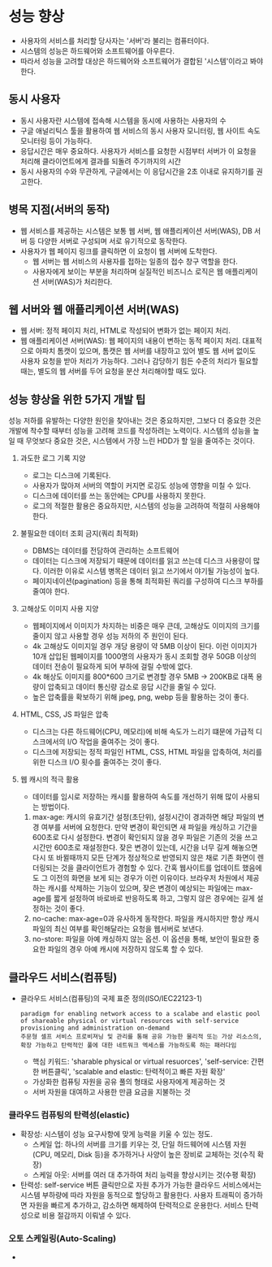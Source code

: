 # 성능 향상
  - 사용자의 서비스를 처리할 당사자는 '서버'라 불리는 컴퓨터이다.
  - 시스템의 성능은 하드웨어와 소프트웨어를 아우른다.
  - 따라서 성능을 고려할 대상은 하드웨어와 소프트웨어가 결합된 '시스템'이라고 봐야 한다.

## 동시 사용자
  - 동시 사용자란 시스템에 접속해 시스템을 동시에 사용하는 사용자의 수
  - 구글 애널리틱스 툴을 활용하여 웹 서비스의 동시 사용자 모니터링, 웹 사이트 속도 모니터링 등이 가능하다.
  - 응답시간은 매우 중요하다. 사용자가 서비스를 요청한 시점부터 서버가 이 요청을 처리해 클라이언트에게 결과를 되돌려 주기까지의 시간
  - 동시 사용자의 수와 무관하게, 구글에서는 이 응답시간을 2초 이내로 유지하기를 권고한다.

## 병목 지점(서버의 동작)
  - 웹 서비스를 제공하는 시스템은 보통 웹 서버, 웹 애플리케이션 서버(WAS), DB 서버 등 다양한 서버로 구성되며 서로 유기적으로 동작한다.
  - 사용자가 웹 페이지 링크를 클릭하면 이 요청이 웹 서버에 도착한다. 
    - 웹 서버는 웹 서비스의 사용자를 접하는 일종의 접수 창구 역할을 한다.
    - 사용자에게 보이는 부분을 처리하며 실질적인 비즈니스 로직은 웹 애플리케이션 서버(WAS)가 처리한다.
   
## 웹 서버와 웹 애플리케이션 서버(WAS)
  - 웹 서버: 정적 페이지 처리, HTML로 작성되어 변화가 없는 페이지 처리.
  - 웹 애플리케이션 서버(WAS): 웹 페이지의 내용이 변하는 동적 페이지 처리. 대표적으로 아파치 톰캣이 있으며, 톰캣은 웹 서버를 내장하고 있어 별도 웹 서버 없이도 사용자 요청을 받아
    처리가 가능하다. 그러나 감당하기 힘든 수준의 처리가 필요할 때는, 별도의 웹 서버를 두어 요청을 분산 처리해야할 때도 있다.

## 성능 향상을 위한 5가지 개발 팁
성능 저하를 유발하는 다양한 원인을 찾아내는 것은 중요하지만, 그보다 더 중요한 것은 개발에 착수할 때부터 성능을 고려해 코드를 작성하려는 노력이다. 시스템의 성능을 높일 때 무엇보다 중요한 것은, 시스템에서 가장 느린 HDD가 할 일을 줄여주는 것이다.
  1. 과도한 로그 기록 지양
     - 로그는 디스크에 기록된다.
     - 사용자가 많아져 서버의 역할이 커지면 로깅도 성능에 영향을 미칠 수 있다.
     - 디스크에 데이터를 쓰는 동안에는 CPU를 사용하지 못한다.
     - 로그의 적절한 활용은 중요하지만, 시스템의 성능을 고려하여 적절히 사용해야 한다.
       
  2. 불필요한 데이터 조회 금지(쿼리 최적화)
     - DBMS는 데이터를 전담하여 관리하는 소프트웨어
     - 데이터는 디스크에 저장되기 때문에 데이터를 읽고 쓰는데 디스크 사용량이 많다. 이러한 이유로 시스템 병목은 데이터 읽고 쓰기에서 야기될 가능성이 높다.
     - 페이지네이션(pagination) 등을 통해 최적화된 쿼리를 구성하여 디스크 부하를 줄여야 한다.

  3. 고해상도 이미지 사용 지양
     - 웹페이지에서 이미지가 차지하는 비중은 매우 큰데, 고해상도 이미지의 크기를 줄이지 않고 사용할 경우 성능 저하의 주 원인이 된다.
     - 4k 고해상도 이미지일 경우 개당 용량이 약 5MB 이상이 된다. 이런 이미지가 10개 삽입된 웹페이지를 1000명의 사용자가 동시 조회할 경우 50GB 이상의 데이터 전송이 필요하게 되어
       부하에 걸릴 수밖에 없다.
     - 4k 해상도 이미지를 800*600 크기로 변경할 경우 5MB -> 200KB로 대폭 용량이 압축되고 데이터 통신량 감소로 응답 시간을 줄일 수 있다.
     - 높은 압축률을 확보하기 위해 jpeg, png, webp 등을 활용하는 것이 좋다.

  4. HTML, CSS, JS 파일은 압축
     - 디스크는 다른 하드웨어(CPU, 메모리)에 비해 속도가 느리기 떄문에 가급적 디스크에서의 I/O 작업을 줄여주는 것이 좋다.
     - 디스크에 저장되는 정적 파일인 HTML, CSS, HTML 파일을 압축하여, 처리를 위한 디스크 I/O 횟수를 줄여주는 것이 좋다.

  6. 웹 캐시의 적극 활용
     - 데이터를 임시로 저장하는 캐시를 활용하여 속도를 개선하기 위해 많이 사용되는 방법이다.
     1) max-age: 캐시의 유효기간 설정(초단위), 설정시간이 경과하면 해당 파일의 변경 여부를 서버에 요청한다. 만약 변경이 확인되면 새 파일을 캐싱하고 기간을 600초로 다시 설정한다.
        변경이 확인되지 않을 경우 파일은 기존의 것을 쓰고 시간만 600초로 재설정한다.
        잦은 변경이 있는데, 시간을 너무 길게 해놓으면 다시 또 바뀔때까지 모든 단계가 정상적으로 반영되지 않은 채로 기존 화면이 렌더링되는 것을 클라이언트가 경험할 수 있다. 간혹
        웹사이트를 업데이트 했음에도 그 이전의 화면을 보게 되는 경우가 이런 이유이다. 브라우저 차원에서 제공하는 캐시를 삭제하는 기능이 있으며, 잦은 변경이 예상되는 파일에는
        max-age를 짧게 설정하여 바로바로 반응하도록 하고, 그렇지 않은 경우에는 길게 설정하는 것이 좋다.
     2) no-cache: max-age=0과 유사하게 동작한다. 파일을 캐시하지만 항상 캐시 파일의 최신 여부를 확인해달라는 요청을 웹서버로 보낸다.
     3) no-store: 파일을 아예 캐싱하지 않는 옵션. 이 옵션을 통해, 보안이 필요한 중요한 파일의 경우 아예 캐시에 저장하지 않도록 할 수 있다.

## 클라우드 서비스(컴퓨팅)
  - 클라우드 서비스(컴퓨팅)의 국제 표준 정의(ISO/IEC22123-1)
    ```text
    paradigm for enabling network access to a scalabe and elastic pool of shareable physical or virtual resources with self-service
    provisioning and administration on-demand
    주문형 셀프 서비스 프로비져닝 및 관리를 통해 공유 가능한 물리적 또는 가상 리소스의, 확장 가능하고 탄력적인 풀에 대한 네트워크 엑세스를 가능하도록 하는 패러다임
    ```
    - 핵심 키워드: 'sharable physical or virtual resuorces', 'self-service: 간편한 버튼클릭', 'scalable and elastic: 탄력적이고 빠른 자원 확장'
    - 가상화한 컴퓨팅 자원을 공유 풀의 형태로 사용자에게 제공하는 것
    - 서버 자원을 대여하고 사용한 만큼 요금을 지불하는 것
   
### 클라우드 컴퓨팅의 탄력성(elastic)
  - 확장성: 시스템이 성능 요구사항에 맞게 능력을 키울 수 있는 정도.
    - 스케일 업: 하나의 서버를 크기를 키우는 것, 단일 하드웨어에 시스템 자원(CPU, 메모리, Disk 등)을 추가하거나 사양이 높은 장비로 교체하는 것(수직 확장)
    - 스케일 아웃: 서버를 여러 대 추가하여 처리 능력을 향상시키는 것(수평 확장)
  - 탄력성: self-service 버튼 클릭만으로 자원 추가가 가능한 클라우드 서비스에서는 시스템 부하량에 따라 자원을 동적으로 할당하고 활용한다. 사용자 트래픽이 증가하면 자원을 빠르게
    추가하고, 감소하면 해제하여 탄력적으로 운용한다. 서비스 탄력성으로 비용 절감까지 이뤄낼 수 있다.

### 오토 스케일링(Auto-Scaling)
  - 

